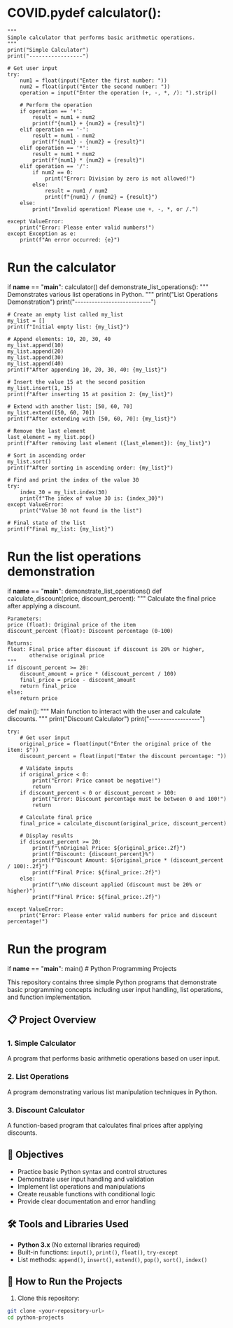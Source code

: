 # COVID.pydef calculator():
    """
    Simple calculator that performs basic arithmetic operations.
    """
    print("Simple Calculator")
    print("-----------------")
    
    # Get user input
    try:
        num1 = float(input("Enter the first number: "))
        num2 = float(input("Enter the second number: "))
        operation = input("Enter the operation (+, -, *, /): ").strip()
        
        # Perform the operation
        if operation == '+':
            result = num1 + num2
            print(f"{num1} + {num2} = {result}")
        elif operation == '-':
            result = num1 - num2
            print(f"{num1} - {num2} = {result}")
        elif operation == '*':
            result = num1 * num2
            print(f"{num1} * {num2} = {result}")
        elif operation == '/':
            if num2 == 0:
                print("Error: Division by zero is not allowed!")
            else:
                result = num1 / num2
                print(f"{num1} / {num2} = {result}")
        else:
            print("Invalid operation! Please use +, -, *, or /.")
            
    except ValueError:
        print("Error: Please enter valid numbers!")
    except Exception as e:
        print(f"An error occurred: {e}")

# Run the calculator
if __name__ == "__main__":
    calculator()
    def demonstrate_list_operations():
    """
    Demonstrates various list operations in Python.
    """
    print("List Operations Demonstration")
    print("---------------------------")
    
    # Create an empty list called my_list
    my_list = []
    print(f"Initial empty list: {my_list}")
    
    # Append elements: 10, 20, 30, 40
    my_list.append(10)
    my_list.append(20)
    my_list.append(30)
    my_list.append(40)
    print(f"After appending 10, 20, 30, 40: {my_list}")
    
    # Insert the value 15 at the second position
    my_list.insert(1, 15)
    print(f"After inserting 15 at position 2: {my_list}")
    
    # Extend with another list: [50, 60, 70]
    my_list.extend([50, 60, 70])
    print(f"After extending with [50, 60, 70]: {my_list}")
    
    # Remove the last element
    last_element = my_list.pop()
    print(f"After removing last element ({last_element}): {my_list}")
    
    # Sort in ascending order
    my_list.sort()
    print(f"After sorting in ascending order: {my_list}")
    
    # Find and print the index of the value 30
    try:
        index_30 = my_list.index(30)
        print(f"The index of value 30 is: {index_30}")
    except ValueError:
        print("Value 30 not found in the list")
    
    # Final state of the list
    print(f"Final my_list: {my_list}")

# Run the list operations demonstration
if __name__ == "__main__":
    demonstrate_list_operations()
    def calculate_discount(price, discount_percent):
    """
    Calculate the final price after applying a discount.
    
    Parameters:
    price (float): Original price of the item
    discount_percent (float): Discount percentage (0-100)
    
    Returns:
    float: Final price after discount if discount is 20% or higher, 
           otherwise original price
    """
    if discount_percent >= 20:
        discount_amount = price * (discount_percent / 100)
        final_price = price - discount_amount
        return final_price
    else:
        return price

def main():
    """
    Main function to interact with the user and calculate discounts.
    """
    print("Discount Calculator")
    print("------------------")
    
    try:
        # Get user input
        original_price = float(input("Enter the original price of the item: $"))
        discount_percent = float(input("Enter the discount percentage: "))
        
        # Validate inputs
        if original_price < 0:
            print("Error: Price cannot be negative!")
            return
        if discount_percent < 0 or discount_percent > 100:
            print("Error: Discount percentage must be between 0 and 100!")
            return
        
        # Calculate final price
        final_price = calculate_discount(original_price, discount_percent)
        
        # Display results
        if discount_percent >= 20:
            print(f"\nOriginal Price: ${original_price:.2f}")
            print(f"Discount: {discount_percent}%")
            print(f"Discount Amount: ${original_price * (discount_percent / 100):.2f}")
            print(f"Final Price: ${final_price:.2f}")
        else:
            print(f"\nNo discount applied (discount must be 20% or higher)")
            print(f"Final Price: ${final_price:.2f}")
            
    except ValueError:
        print("Error: Please enter valid numbers for price and discount percentage!")

# Run the program
if __name__ == "__main__":
    main()
    # Python Programming Projects

This repository contains three simple Python programs that demonstrate basic programming concepts including user input handling, list operations, and function implementation.

## 📋 Project Overview

### 1. Simple Calculator
A program that performs basic arithmetic operations based on user input.

### 2. List Operations
A program demonstrating various list manipulation techniques in Python.

### 3. Discount Calculator
A function-based program that calculates final prices after applying discounts.

## 🎯 Objectives

- Practice basic Python syntax and control structures
- Demonstrate user input handling and validation
- Implement list operations and manipulations
- Create reusable functions with conditional logic
- Provide clear documentation and error handling

## 🛠️ Tools and Libraries Used

- **Python 3.x** (No external libraries required)
- Built-in functions: `input()`, `print()`, `float()`, `try-except`
- List methods: `append()`, `insert()`, `extend()`, `pop()`, `sort()`, `index()`

## 🚀 How to Run the Projects

1. Clone this repository:
```bash
git clone <your-repository-url>
cd python-projects
